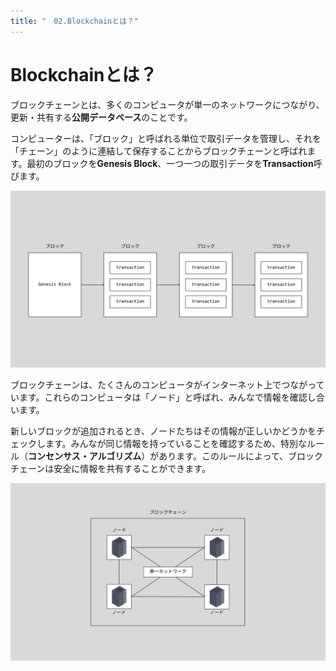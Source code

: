 ```yaml
---
title: "　02.Blockchainとは？"
---
```


# Blockchainとは？

ブロックチェーンとは、多くのコンピュータが単一のネットワークにつながり、更新・共有する**公開データベース**のことです。

コンピューターは、「ブロック」と呼ばれる単位で取引データを管理し、それを「チェーン」のように連結して保存することからブロックチェーンと呼ばれます。最初のブロックを**Genesis Block**、一つ一つの取引データを**Transaction**呼びます。

![](/images/books/smart-contract/chapter1-2.png)

ブロックチェーンは、たくさんのコンピュータがインターネット上でつながっています。これらのコンピュータは「ノード」と呼ばれ、みんなで情報を確認し合います。

新しいブロックが追加されるとき、ノードたちはその情報が正しいかどうかをチェックします。みんなが同じ情報を持っていることを確認するため、特別なルール（**コンセンサス・アルゴリズム**）があります。このルールによって、ブロックチェーンは安全に情報を共有することができます。

![](/images/books/smart-contract/chapter1-1.png)
